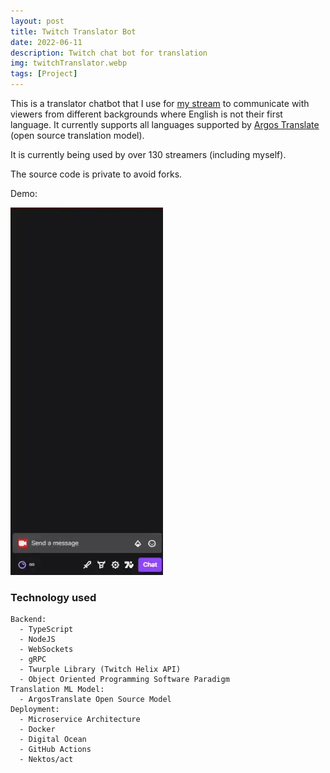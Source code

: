 ```yaml
---
layout: post
title: Twitch Translator Bot
date: 2022-06-11
description: Twitch chat bot for translation
img: twitchTranslator.webp
tags: [Project]
---
```


This is a translator chatbot that I use for [my stream] to communicate with viewers from different backgrounds where English is not their first language. It currently supports all languages supported by [Argos Translate] (open source translation model).

It is currently being used by over 130 streamers (including myself).

The source code is private to avoid forks.

Demo:

<div class="gif-container">
  <img src="../assets/gif/twitchTranslator.webp" alt="Twitch Translator" height="588px" width="244px"/>
</div>

### Technology used

```
Backend:
  - TypeScript
  - NodeJS
  - WebSockets
  - gRPC
  - Twurple Library (Twitch Helix API)
  - Object Oriented Programming Software Paradigm
Translation ML Model:
  - ArgosTranslate Open Source Model
Deployment:
  - Microservice Architecture
  - Docker
  - Digital Ocean
  - GitHub Actions
  - Nektos/act
```

[my stream]: https://www.twitch.tv/{{site.twitch}}
[argos translate]: https://github.com/argosopentech/argos-translate
